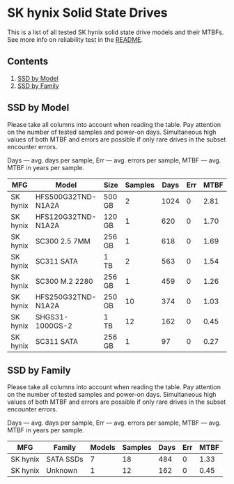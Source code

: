 SK hynix Solid State Drives
===========================

This is a list of all tested SK hynix solid state drive models and their MTBFs. See
more info on reliability test in the [README](https://github.com/linuxhw/EnterpriseDrive).

Contents
--------

1. [ SSD by Model  ](#ssd-by-model)
2. [ SSD by Family ](#ssd-by-family)

SSD by Model
------------

Please take all columns into account when reading the table. Pay attention on the
number of tested samples and power-on days. Simultaneous high values of both MTBF
and errors are possible if only rare drives in the subset encounter errors.

Days — avg. days per sample,
Err  — avg. errors per sample,
MTBF — avg. MTBF in years per sample.

| MFG       | Model              | Size   | Samples | Days  | Err   | MTBF   |
|-----------|--------------------|--------|---------|-------|-------|--------|
| SK hynix  | HFS500G32TND-N1A2A | 500 GB | 2       | 1024  | 0     | 2.81   |
| SK hynix  | HFS120G32TND-N1A2A | 120 GB | 1       | 620   | 0     | 1.70   |
| SK hynix  | SC300 2.5 7MM      | 256 GB | 1       | 618   | 0     | 1.69   |
| SK hynix  | SC311 SATA         | 1 TB   | 2       | 563   | 0     | 1.54   |
| SK hynix  | SC300 M.2 2280     | 256 GB | 1       | 459   | 0     | 1.26   |
| SK hynix  | HFS250G32TND-N1A2A | 250 GB | 10      | 374   | 0     | 1.03   |
| SK hynix  | SHGS31-1000GS-2    | 1 TB   | 12      | 162   | 0     | 0.45   |
| SK hynix  | SC311 SATA         | 256 GB | 1       | 97    | 0     | 0.27   |

SSD by Family
-------------

Please take all columns into account when reading the table. Pay attention on the
number of tested samples and power-on days. Simultaneous high values of both MTBF
and errors are possible if only rare drives in the subset encounter errors.

Days — avg. days per sample,
Err  — avg. errors per sample,
MTBF — avg. MTBF in years per sample.

| MFG       | Family                 | Models | Samples | Days  | Err   | MTBF   |
|-----------|------------------------|--------|---------|-------|-------|--------|
| SK hynix  | SATA SSDs              | 7      | 18      | 484   | 0     | 1.33   |
| SK hynix  | Unknown                | 1      | 12      | 162   | 0     | 0.45   |
